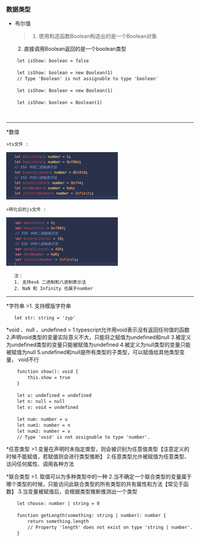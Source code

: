 
###  数据类型



* 布尔值
    >  1. 使用构造函数Boolean构造出的是一个Boolean对象
    2. 直接调用Boolean返回的是一个boolean类型 

```
    let isShow: boolean = false

    let isShow: boolean = new Boolean(1) 
    // Type 'Boolean' is not assignable to type 'boolean' 

    let isShow: Boolean = new Boolean(1)

    let isShow: boolean = Boolean(1)

   

```

-------

*数值


    >ts文件 :

 <img src="https://github.com/zypyezi/typescript/blob/master/images/number-before.png" width="300"/>

    >转化后的js文件 :

 <img src="https://github.com/zypyezi/typescript/blob/master/images/number-after.png" width="300"/>

 ```
    注：
    1. 支持es6 二进制和八进制表示法
    2. NaN 和 Infinity 也属于number
 ```

-----------

 *字符串
    >1. 支持模版字符串
 ```
    let str: string = 'zyp'
 ```

 *void 、null 、undefined
    > 1.typescript允许用void表示没有返回任何值的函数
    2.声明void类型的变量实际意义不大，只能将之赋值为undefined和null
    3.被定义为undefined类型的变量只能被赋值为undefined
    4.被定义为null类型的变量只能被赋值为null
    5.undefined和null是所有类型的子类型，可以赋值给其他类型变量， void不行

```
    function show(): void {
        this.show = true
    }

    let u: undefined = undefined
    let n: null = null
    let v: void = undefined

    let num: number = u
    let num1: number = n
    let num2: number = v 
    // Type 'void' is not assignable to type 'number'.

```    
 
 *任意类型
    >1.变量在声明时未指定类型，则会被识别为任意值类型【注意定义的时候不能赋值，若赋值则会进行类型推断】
    2.任意类型允许被赋值为任意类型、访问任何属性、调用各种方法

*联合类型
    >1. 取值可以为多种类型中的一种
    2.当不确定一个联合类型的变量属于哪个类型的时候，只能访问此联合类型的所有类型的共有属性和方法【常见于函数】
    3.当变量被赋值后，会根据类型推断推测出一个类型

```
    let choose: number | string = 0

    function getLength(something: string | number): number {
        return something.length
        // Property 'length' does not exist on type 'string | number'.
    }

```

    
